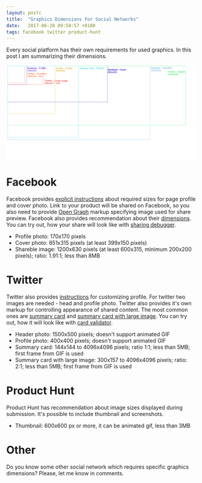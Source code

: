 ```yaml
---
layout: postc
title:  "Graphics Dimensions For Social Networks"
date:   2017-06-28 09:58:57 +0100
tags: facebook twitter product-hunt
---
```

Every social platform has their own requirements for used graphics. In this post I am summarizing their dimensions.

![Graphics Dimensions For Social Networks](/assets/2017-06-28-social-media-graphics.png)

# Facebook #

Facebook provides [explicit instructions] about required sizes for page profile and cover photo. Link to your product will be shared on Facebook, so you also need to provide [Open Graph] markup specifying image used for share preview. Facebook also provides recommendation about their [dimensions](https://developers.facebook.com/docs/sharing/best-practices#images). You can try out, how your share will look like with [sharing debugger](https://developers.facebook.com/tools/debug/).

* Profile photo: 170x170 pixels
* Cover photo: 851x315 pixels (at least 399x150 pixels)
* Shareble image: 1200x630 pixels (at least 600x315, minimum 200x200 pixels); ratio: 1.91:1; less than 8MB

# Twitter #

Twitter also provides [instructions](https://support.twitter.com/articles/127871) for customizing profile. For twitter two images are needed - head and profile photo. Twitter also provides it's own markup for controlling appearance of shared content. The most common ones are [summary card]((https://dev.twitter.com/cards/types/summary)) and [summary card with large image](https://dev.twitter.com/cards/types/summary-large-image). You can try out, how it will look like with [card validator](https://cards-dev.twitter.com/validator).

* Header photo: 1500x500 pixels; doesn't support animated GIF
* Profile photo: 400x400 pixels; doesn't support animated GIF
* Summary card: 144x144 to 4096x4096 pixels; ratio 1:1; less than 5MB; first frame from GIF is used
* Summary card with large image: 300x157 to 4096x4096 pixels; ratio: 2:1; less than 5MB; first frame from GIF is used

# Product Hunt #

Product Hunt has recommendation about image sizes displayed during submission. It's possible to include thumbnail and screenshots.

* Thumbnail: 600x600 px or more, it can be animated gif, less than 3MB

# Other #

Do you know some other social network which requires specific graphics dimensions? Please, let me know in comments.

[explicit instructions]: https://www.facebook.com/help/www/125379114252045
[Open Graph]: https://developers.facebook.com/docs/sharing/webmasters#markup
